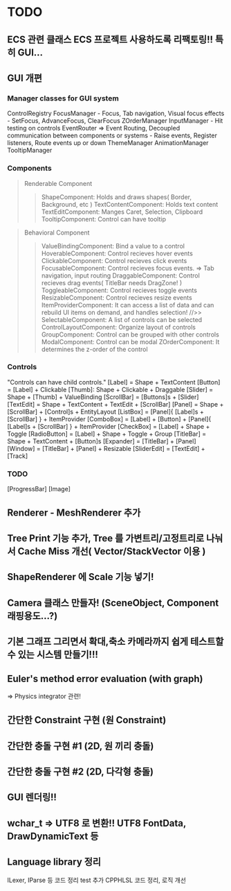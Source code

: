 ﻿# TODO
## ECS 관련 클래스 ECS 프로젝트 사용하도록 리팩토링!! 특히 GUI...
## GUI 개편
### Manager classes for GUI system
ControlRegistry
FocusManager - Focus, Tab navigation, Visual focus effects
	- SetFocus, AdvanceFocus, ClearFocus
ZOrderManager
InputManager
	- Hit testing on controls
EventRouter => Event Routing, Decoupled communication between components or systems
	- Raise events, Register listeners, Route events up or down
ThemeManager
AnimationManager
TooltipManager

### Components
> Renderable Component
>> ShapeComponent: Holds and draws shapes( Border, Background, etc )
>> TextContentComponent: Holds text content
>> TextEditComponent: Manges Caret, Selection, Clipboard
>> TooltipComponent: Control can have tooltip

> Behavioral Component
>> ValueBindingComponent: Bind a value to a control
>> HoverableComponent: Control recieves hover events
>> ClickableComponent: Control recieves click events
>> FocusableComponent: Control recieves focus events. => Tab navigation, input routing
>> DraggableComponent: Control recieves drag events( TitleBar needs DragZone! )
>> ToggleableComponent: Control recieves toggle events
>> ResizableComponent: Control recieves resize events
>> ItemProviderComponent: It can access a list of data and can rebuild UI items on demand, and handles selection!
//>> SelectableComponent: A list of controls can be selected
>> ControlLayoutComponent: Organize layout of controls
>> GroupComponent: Control can be grouped with other controls
>> ModalComponent: Control can be modal
>> ZOrderComponent: It determines the z-order of the control

### Controls
"Controls can have child controls."
[Label] = Shape + TextContent
[Button] = [Label] + Clickable
[Thumb]: Shape + Clickable + Draggable
[Slider] = Shape + [Thumb] + ValueBinding
[ScrollBar] = [Buttons]s + [Slider]
[TextEdit] = Shape + TextContent + TextEdit + [ScrollBar]
[Panel] = Shape + [ScrollBar] + [Control]s + EntityLayout
[ListBox] = [Panel]{ [Label]s + [ScrollBar] } + ItemProvider
[ComboBox] = [Label] + [Button] + [Panel]{ [Label]s + [ScrollBar] } + ItemProvider
[CheckBox] = [Label] + Shape + Toggle
[RadioButton] = [Label] + Shape + Toggle + Group
[TitleBar] = Shape + TextContent + [Button]s
[Expander] = [TitleBar] + [Panel]
[Window] = [TitleBar] + [Panel] + Resizable
[SliderEdit] = [TextEdit] + [Track]

### TODO
[ProgressBar]
[Image]

## Renderer - MeshRenderer 추가
## Tree Print 기능 추가, Tree 를 가변트리/고정트리로 나눠서 Cache Miss 개선( Vector/StackVector 이용 )
## ShapeRenderer 에 Scale 기능 넣기!

## Camera 클래스 만들자! (SceneObject, Component 래핑용도...?)
## 기본 그래프 그리면서 확대,축소 카메라까지 쉽게 테스트할 수 있는 시스템 만들기!!!

## Euler's method error evaluation (with graph)
 => Physics integrator 관련!

## 간단한 Constraint 구현 (원 Constraint)
## 간단한 충돌 구현 #1 (2D, 원 끼리 충돌)
## 간단한 충돌 구현 #2 (2D, 다각형 충돌)

## GUI 렌더링!!

## wchar_t => UTF8 로 변환!! UTF8 FontData, DrawDynamicText 등

## Language library 정리
ILexer, IParse 등 코드 정리
test 추가
CPPHLSL 코드 정리, 로직 개선
